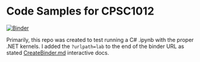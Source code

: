 # Code Samples for CPSC1012

[![Binder](https://mybinder.org/badge_logo.svg)](https://mybinder.org/v2/gh/cschellenberger/code-samples-cpsc1012/main?urlpath=lab)

Primarily, this repo was created to test running a C# .ipynb with the proper .NET kernels. I added the `?urlpath=lab` to the end of the binder URL as stated [CreateBinder.md](https://github.com/dotnet/interactive/blob/main/docs/CreateBinder.md) interactive docs.
